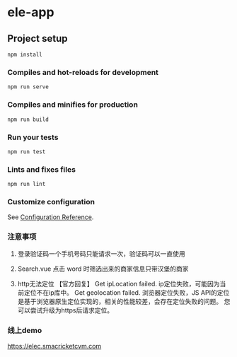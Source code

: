# ele-app

## Project setup

```
npm install
```

### Compiles and hot-reloads for development

```
npm run serve
```

### Compiles and minifies for production

```
npm run build
```

### Run your tests

```
npm run test
```

### Lints and fixes files

```
npm run lint
```

### Customize configuration

See [Configuration Reference](https://cli.vuejs.org/config/).

### 注意事项

1. 登录验证码一个手机号码只能请求一次，验证码可以一直使用

2. Search.vue 点击 word 时筛选出来的商家信息只带汉堡的商家

3. http无法定位
【官方回复】
Get ipLocation failed.
ip定位失败，可能因为当前定位不在ip库中。
Get geolocation failed.
浏览器定位失败，JS API的定位是基于浏览器原生定位实现的，相关的性能较差，会存在定位失败的问题。
您可以尝试升级为https后请求定位。

### 线上demo
https://elec.smacricketcvm.com

